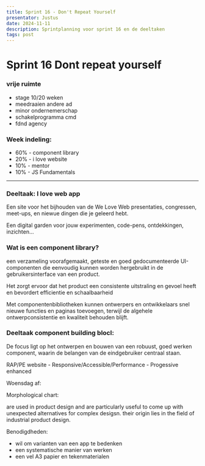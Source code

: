 ```yaml
---
title: Sprint 16 - Don't Repeat Yourself
presentator: Justus
date: 2024-11-11
description: Sprintplanning voor sprint 16 en de deeltaken
tags: post
---
```


# Sprint 16 Dont repeat yourself

### vrije ruimte

- stage 10/20 weken
- meedraaien andere ad
- minor ondernemerschap
- schakelprogramma cmd
- fdnd agency

### Week indeling:

- 60% - component library
- 20% - i love website
- 10% - mentor
- 10% - JS Fundamentals

***

### Deeltaak: I love web app

Een site voor het bijhouden van de We Love Web presentaties, congressen, meet-ups, en niewue dingen die je geleerd hebt.

Een digital garden voor jouw experimenten, code-pens, ontdekkingen, inzichten...


### Wat is een component library?

een verzameling voorafgemaakt, geteste en goed gedocumenteerde UI-componenten die eenvoudig kunnen worden hergebruikt in de gebruikersinterface van een product. 

Het zorgt ervoor dat het product een consistente uitstraling en gevoel heeft en bevordert efficientie en schaalbaarheid

Met componentenbibliotheken kunnen ontwerpers en ontwikkelaars snel nieuwe functies en paginas toevoegen, terwijl de algehele ontwerpconsistentie en kwaliteit behouden blijft.


### Deeltaak component building blocl:

De focus ligt op het ontwerpen en bouwen van een robuust, goed werken component, waarin de belangen van de eindgebruiker centraal staan.

RAP/PE website - Responsive/Accessible/Performance - Progessive enhanced

Woensdag af:

Morphological chart:

are used in product design and are particularly useful to come up with unexpected alternatives for complex desigsn. their origin lies in the field of industrial product design.

Benodigdheden:

- wil om varianten van een app te bedenken
- een systematische manier van werken
- een vel A3 papier en tekenmaterialen

  



